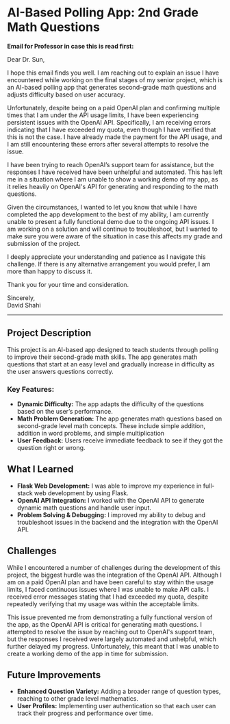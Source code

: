 # AI-Based Polling App: 2nd Grade Math Questions

**Email for Professor in case this is read first:** 

Dear Dr. Sun, 

I hope this email finds you well. I am reaching out to explain an issue I have encountered while working on the final stages of my senior project, which is an AI-based polling app that generates second-grade math questions and adjusts difficulty based on user accuracy.  

Unfortunately, despite being on a paid OpenAI plan and confirming multiple times that I am under the API usage limits, I have been experiencing persistent issues with the OpenAI API. Specifically, I am receiving errors indicating that I have exceeded my quota, even though I have verified that this is not the case. I have already made the payment for the API usage, and I am still encountering these errors after several attempts to resolve the issue.  

I have been trying to reach OpenAI’s support team for assistance, but the responses I have received have been unhelpful and automated. This has left me in a situation where I am unable to show a working demo of my app, as it relies heavily on OpenAI's API for generating and responding to the math questions.  

Given the circumstances, I wanted to let you know that while I have completed the app development to the best of my ability, I am currently unable to present a fully functional demo due to the ongoing API issues. I am working on a solution and will continue to troubleshoot, but I wanted to make sure you were aware of the situation in case this affects my grade and submission of the project.  

I deeply appreciate your understanding and patience as I navigate this challenge. If there is any alternative arrangement you would prefer, I am more than happy to discuss it.

Thank you for your time and consideration.  

Sincerely,  
David Shahi

---

## Project Description
This project is an AI-based app designed to teach students through polling to improve their second-grade math skills. The app generates math questions that start at an easy level and gradually increase in difficulty as the user answers questions correctly.

### Key Features:
- **Dynamic Difficulty:** The app adapts the difficulty of the questions based on the user’s performance.
- **Math Problem Generation:** The app generates math questions based on second-grade level math concepts. These include simple addition, addition in word problems, and simple multiplication
- **User Feedback:** Users receive immediate feedback to see if they got the question right or wrong.
  
## What I Learned
- **Flask Web Development:** I was able to improve my experience in full-stack web development by using Flask.
- **OpenAI API Integration:** I worked with the OpenAI API to generate dynamic math questions and handle user input.
- **Problem Solving & Debugging:** I improved my ability to debug and troubleshoot issues in the backend and the integration with the OpenAI API.

## Challenges

While I encountered a number of challenges during the development of this project, the biggest hurdle was the integration of the OpenAI API. Although I am on a paid OpenAI plan and have been careful to stay within the usage limits, I faced continuous issues where I was unable to make API calls. I received error messages stating that I had exceeded my quota, despite repeatedly verifying that my usage was within the acceptable limits.

This issue prevented me from demonstrating a fully functional version of the app, as the OpenAI API is critical for generating math questions. I attempted to resolve the issue by reaching out to OpenAI's support team, but the responses I received were largely automated and unhelpful, which further delayed my progress. Unfortunately, this meant that I was unable to create a working demo of the app in time for submission.

## Future Improvements
- **Enhanced Question Variety:** Adding a broader range of question types, reaching to other grade level mathematics.
- **User Profiles:** Implementing user authentication so that each user can track their progress and performance over time.
